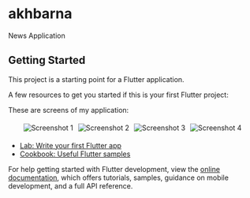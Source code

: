 # akhbarna

News Application

## Getting Started

This project is a starting point for a Flutter application.

A few resources to get you started if this is your first Flutter project:

These are screens of my application:
<div style="display: flex; flex-wrap: wrap; justify-content: center;">
    <img src="![Screenshot_20240913_184934_com example akhbarna](https://github.com/user-attachments/assets/18238128-5077-48b5-a8aa-ff969dd67867)" alt="Screenshot 1" style="max-width: 100%; height: auto; margin: 5px;" />
    <img src="![Screenshot_20240913_185031_com example akhbarna](https://github.com/user-attachments/assets/badab2ae-95fd-4a9d-863e-344ef2253378)" alt="Screenshot 2" style="max-width: 100%; height: auto; margin: 5px;" />
    <img src="![Screenshot_20240913_185046_com example akhbarna](https://github.com/user-attachments/assets/ae30008f-40bc-4691-9cb7-7ad1066e726b)" alt="Screenshot 3" style="max-width: 100%; height: auto; margin: 5px;" />
    <img src="![Screenshot_20240913_185106_com example akhbarna](https://github.com/user-attachments/assets/56ac78ad-2002-4913-b7da-2f636bce55ab)" alt="Screenshot 4" style="max-width: 100%; height: auto; margin: 5px;" />
</div>

- [Lab: Write your first Flutter app](https://docs.flutter.dev/get-started/codelab)
- [Cookbook: Useful Flutter samples](https://docs.flutter.dev/cookbook)

For help getting started with Flutter development, view the
[online documentation](https://docs.flutter.dev/), which offers tutorials,
samples, guidance on mobile development, and a full API reference.
